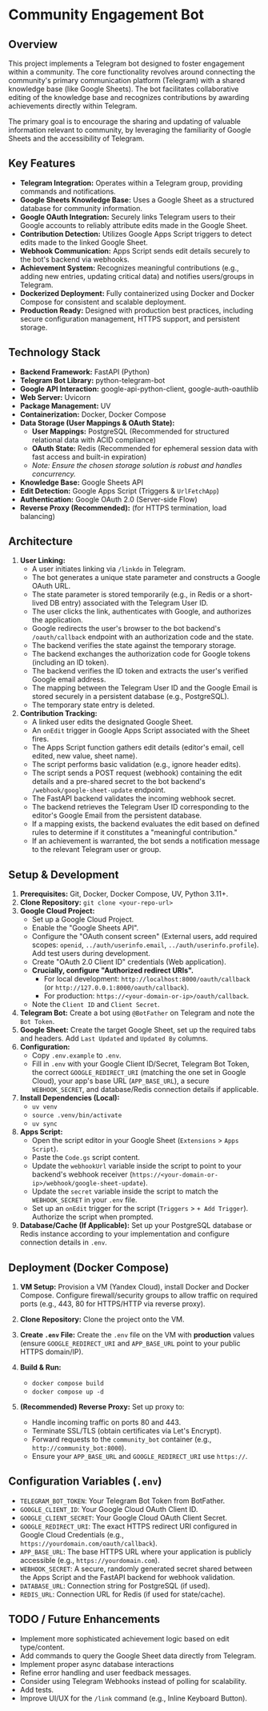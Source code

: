 # Community Engagement Bot

## Overview

This project implements a Telegram bot designed to foster engagement within a community. The core functionality revolves around connecting the community's primary communication platform (Telegram) with a shared knowledge base (like Google Sheets). The bot facilitates collaborative editing of the knowledge base and recognizes contributions by awarding achievements directly within Telegram.

The primary goal is to encourage the sharing and updating of valuable information relevant to community, by leveraging the familiarity of Google Sheets and the accessibility of Telegram.

## Key Features

*   **Telegram Integration:** Operates within a Telegram group, providing commands and notifications.
*   **Google Sheets Knowledge Base:** Uses a Google Sheet as a structured database for community information.
*   **Google OAuth Integration:** Securely links Telegram users to their Google accounts to reliably attribute edits made in the Google Sheet.
*   **Contribution Detection:** Utilizes Google Apps Script triggers to detect edits made to the linked Google Sheet.
*   **Webhook Communication:** Apps Script sends edit details securely to the bot's backend via webhooks.
*   **Achievement System:** Recognizes meaningful contributions (e.g., adding new entries, updating critical data) and notifies users/groups in Telegram.
*   **Dockerized Deployment:** Fully containerized using Docker and Docker Compose for consistent and scalable deployment.
*   **Production Ready:** Designed with production best practices, including secure configuration management, HTTPS support, and persistent storage.

## Technology Stack

*   **Backend Framework:** FastAPI (Python)
*   **Telegram Bot Library:** python-telegram-bot
*   **Google API Interaction:** google-api-python-client, google-auth-oauthlib
*   **Web Server:** Uvicorn
*   **Package Management:** UV
*   **Containerization:** Docker, Docker Compose
*   **Data Storage (User Mappings & OAuth State):** 
    * **User Mappings:** PostgreSQL (Recommended for structured relational data with ACID compliance)
    * **OAuth State:** Redis (Recommended for ephemeral session data with fast access and built-in expiration)
    *   *Note: Ensure the chosen storage solution is robust and handles concurrency.*
*   **Knowledge Base:** Google Sheets API
*   **Edit Detection:** Google Apps Script (Triggers & `UrlFetchApp`)
*   **Authentication:** Google OAuth 2.0 (Server-side Flow)
*   **Reverse Proxy (Recommended):** (for HTTPS termination, load balancing)

## Architecture

1.  **User Linking:**
    *   A user initiates linking via `/linkdo` in Telegram.
    *   The bot generates a unique state parameter and constructs a Google OAuth URL.
    *   The state parameter is stored temporarily (e.g., in Redis or a short-lived DB entry) associated with the Telegram User ID.
    *   The user clicks the link, authenticates with Google, and authorizes the application.
    *   Google redirects the user's browser to the bot backend's `/oauth/callback` endpoint with an authorization code and the state.
    *   The backend verifies the state against the temporary storage.
    *   The backend exchanges the authorization code for Google tokens (including an ID token).
    *   The backend verifies the ID token and extracts the user's verified Google email address.
    *   The mapping between the Telegram User ID and the Google Email is stored securely in a persistent database (e.g., PostgreSQL).
    *   The temporary state entry is deleted.
2.  **Contribution Tracking:**
    *   A linked user edits the designated Google Sheet.
    *   An `onEdit` trigger in Google Apps Script associated with the Sheet fires.
    *   The Apps Script function gathers edit details (editor's email, cell edited, new value, sheet name).
    *   The script performs basic validation (e.g., ignore header edits).
    *   The script sends a POST request (webhook) containing the edit details and a pre-shared secret to the bot backend's `/webhook/google-sheet-update` endpoint.
    *   The FastAPI backend validates the incoming webhook secret.
    *   The backend retrieves the Telegram User ID corresponding to the editor's Google Email from the persistent database.
    *   If a mapping exists, the backend evaluates the edit based on defined rules to determine if it constitutes a "meaningful contribution."
    *   If an achievement is warranted, the bot sends a notification message to the relevant Telegram user or group.

## Setup & Development

1.  **Prerequisites:** Git, Docker, Docker Compose, UV, Python 3.11+.
2.  **Clone Repository:** `git clone <your-repo-url>`
3.  **Google Cloud Project:**
    *   Set up a Google Cloud Project.
    *   Enable the "Google Sheets API".
    *   Configure the "OAuth consent screen" (External users, add required scopes: `openid`, `../auth/userinfo.email`, `../auth/userinfo.profile`). Add test users during development.
    *   Create "OAuth 2.0 Client ID" credentials (Web application).
    *   **Crucially, configure "Authorized redirect URIs".**
        *   For local development: `http://localhost:8000/oauth/callback` (or `http://127.0.0.1:8000/oauth/callback`).
        *   For production: `https://<your-domain-or-ip>/oauth/callback`.
    *   Note the `Client ID` and `Client Secret`.
4.  **Telegram Bot:** Create a bot using `@BotFather` on Telegram and note the `Bot Token`.
5.  **Google Sheet:** Create the target Google Sheet, set up the required tabs and headers. Add `Last Updated` and `Updated By` columns.
6.  **Configuration:**
    *   Copy `.env.example` to `.env`.
    *   Fill in `.env` with your Google Client ID/Secret, Telegram Bot Token, the correct `GOOGLE_REDIRECT_URI` (matching the one set in Google Cloud), your app's base URL (`APP_BASE_URL`), a secure `WEBHOOK_SECRET`, and database/Redis connection details if applicable.
7.  **Install Dependencies (Local):**
    *   `uv venv`
    *   `source .venv/bin/activate`
    *   `uv sync`
8.  **Apps Script:**
    *   Open the script editor in your Google Sheet (`Extensions` > `Apps Script`).
    *   Paste the `Code.gs` script content.
    *   Update the `webhookUrl` variable inside the script to point to your backend's webhook receiver (`https://<your-domain-or-ip>/webhook/google-sheet-update`).
    *   Update the `secret` variable inside the script to match the `WEBHOOK_SECRET` in your `.env` file.
    *   Set up an `onEdit` trigger for the script (`Triggers` > `+ Add Trigger`). Authorize the script when prompted.
9.  **Database/Cache (If Applicable):** Set up your PostgreSQL database or Redis instance according to your implementation and configure connection details in `.env`.

## Deployment (Docker Compose)

1.  **VM Setup:** Provision a VM (Yandex Cloud), install Docker and Docker Compose. Configure firewall/security groups to allow traffic on required ports (e.g., 443, 80 for HTTPS/HTTP via reverse proxy).
2.  **Clone Repository:** Clone the project onto the VM.
3.  **Create `.env` File:** Create the `.env` file on the VM with **production** values (ensure `GOOGLE_REDIRECT_URI` and `APP_BASE_URL` point to your public HTTPS domain/IP).

5.  **Build & Run:**
    *   `docker compose build`
    *   `docker compose up -d`
6.  **(Recommended) Reverse Proxy:** Set up proxy to:
    *   Handle incoming traffic on ports 80 and 443.
    *   Terminate SSL/TLS (obtain certificates via Let's Encrypt).
    *   Forward requests to the `community_bot` container (e.g., `http://community_bot:8000`).
    *   Ensure your `APP_BASE_URL` and `GOOGLE_REDIRECT_URI` use `https://`.

## Configuration Variables (`.env`)

*   `TELEGRAM_BOT_TOKEN`: Your Telegram Bot Token from BotFather.
*   `GOOGLE_CLIENT_ID`: Your Google Cloud OAuth Client ID.
*   `GOOGLE_CLIENT_SECRET`: Your Google Cloud OAuth Client Secret.
*   `GOOGLE_REDIRECT_URI`: The exact HTTPS redirect URI configured in Google Cloud Credentials (e.g., `https://yourdomain.com/oauth/callback`).
*   `APP_BASE_URL`: The base HTTPS URL where your application is publicly accessible (e.g., `https://yourdomain.com`).
*   `WEBHOOK_SECRET`: A secure, randomly generated secret shared between the Apps Script and the FastAPI backend for webhook validation.
*   `DATABASE_URL`: Connection string for PostgreSQL (if used).
*   `REDIS_URL`: Connection URL for Redis (if used for state/cache).

## TODO / Future Enhancements

*   Implement more sophisticated achievement logic based on edit type/content.
*   Add commands to query the Google Sheet data directly from Telegram.
*   Implement proper async database interactions 
*   Refine error handling and user feedback messages.
*   Consider using Telegram Webhooks instead of polling for scalability.
*   Add tests.
*   Improve UI/UX for the `/link` command (e.g., Inline Keyboard Button).
